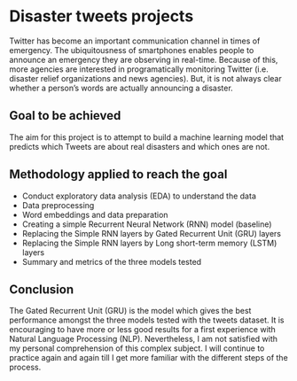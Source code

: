 # Disaster tweets projects
Twitter has become an important communication channel in times of emergency. The ubiquitousness of smartphones enables people to announce an emergency they are observing
in real-time. Because of this, more agencies are interested in programatically monitoring Twitter (i.e. disaster relief organizations and news agencies). But, it is not always
clear whether a person’s words are actually announcing a disaster.

## Goal to be achieved
The aim for this project is to attempt to build a machine learning model that predicts which Tweets are about real disasters and which ones are not.

## Methodology applied to reach the goal
- Conduct exploratory data analysis (EDA) to understand the data
- Data preprocessing
- Word embeddings and data preparation
- Creating a simple Recurrent Neural Network (RNN) model (baseline)
- Replacing the Simple RNN layers by Gated Recurrent Unit (GRU) layers
- Replacing the Simple RNN layers by Long short-term memory (LSTM) layers
- Summary and metrics of the three models tested

## Conclusion
The Gated Recurrent Unit (GRU) is the model which gives the best performance amongst the three models tested with the tweets dataset.
It is encouraging to have more or less good results for a first experience with Natural Language Processing (NLP). Nevertheless, I am not satisfied with my personal
comprehension of this complex subject. I will continue to practice again and again till I get more familiar with the different steps of the process.
